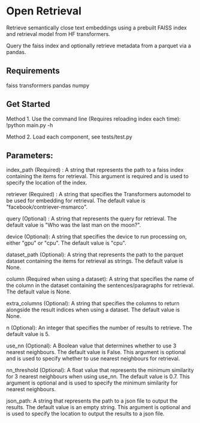 # Open Retrieval

Retrieve semantically close text embeddings using a prebuilt FAISS index and retrieval model from HF transformers.

Query the faiss index and optionally retrieve metadata from a parquet via a pandas. 

## Requirements
faiss
transformers
pandas
numpy

## Get Started
Method 1. 
Use the command line (Requires reloading index each time):
!python main.py -h

Method 2. 
Load each component, see tests/test.py

## Parameters:

index_path (Required) : A string that represents the path to a faiss index containing the items for retrieval. This argument is required and is used to specify the location of the index.

retriever (Required) : A string that specifies the Transformers automodel to be used for embedding for retrieval. The default value is "facebook/contriever-msmarco".

query (Optional) : A string that represents the query for retrieval. The default value is "Who was the last man on the moon?".

device (Optional): A string that specifies the device to run processing on, either "gpu" or "cpu". The default value is "cpu". 

dataset_path (Optional): A string that represents the path to the parquet dataset containing the items for retrieval as strings. The default value is None.

column (Required when using a dataset): A string that specifies the name of the column in the dataset containing the sentences/paragraphs for retrieval. The default value is None. 

extra_columns (Optional): A string that specifies the columns to return alongside the result indices when using a dataset. The default value is None. 

n (Optional): An integer that specifies the number of results to retrieve. The default value is 5.

use_nn (Optional): A Boolean value that determines whether to use 3 nearest neighbours. The default value is False. This argument is optional and is used to specify whether to use nearest neighbours for retrieval.

nn_threshold (Optional): A float value that represents the minimum similarity for 3 nearest neighbours when using use_nn. The default value is 0.7. This argument is optional and is used to specify the minimum similarity for nearest neighbours.

json_path: A string that represents the path to a json file to output the results. The default value is an empty string. This argument is optional and is used to specify the location to output the results to a json file.
